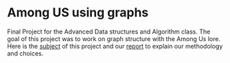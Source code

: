 # Among US using graphs
Final Project for the Advanced Data structures and Algorithm class. The goal of this project was to work on graph structure with the Among Us lore.
Here is the [subject](https://github.com/amirmahmoudi1967/ADSA_MiniProject/blob/master/ADSA_MiniProblem.pdf) of this project and our [report](https://github.com/amirmahmoudi1967/ADSA_MiniProject/blob/master/Report/ADSA_MiniProblem_Report.pdf) to explain our methodology and choices.
